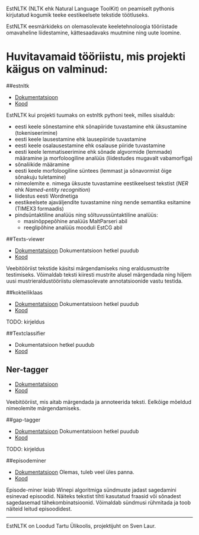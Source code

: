 
EstNLTK (NLTK ehk Natural Language ToolKit) on peamiselt pythonis kirjutatud kogumik teeke eestikeelsete tekstide töötluseks.

EstNLTK eesmärkideks on olemasolevate keeletehnoloogia tööriistade omavaheline liidestamine, kättesaadavaks muutmine ning uute loomine.


# Huvitavamaid tööriistu, mis projekti käigus on valminud:
 
##estnltk

* [Dokumentatsioon](http://estnltk.github.io/estnltk)
* [Kood](http://github.com/estnltk/estnltk)

EstNLTK kui projekti tuumaks on estnltk pythoni teek, milles sisaldub:

* eesti keele sõnestamine ehk sõnapiiride tuvastamine ehk üksustamine (tokeniseerimine)
* eesti keele lausestamine ehk lausepiiride tuvastamine
* eesti keele osalausestamine ehk osalause piiride tuvastamine
* eesti keele lemmatiseerimine ehk sõnade algvormide (lemmade) määramine ja morfoloogiline analüüs (liidestudes mugavalt vabamorfiga)
* sõnaliikide määramine
* eesti keele morfoloogiline süntees (lemmast ja sõnavormist õige sõnakuju tuletamine)
* nimeolemite e. nimega üksuste tuvastamine eestikeelsest tekstist (*NER* ehk *Named-entity recognition*)
* liidestus eesti Wordnetiga
* eestikeelsete ajaväljendite tuvastamine ning nende semantika esitamine (TIMEX3 formaadis)
* pindsüntaktiline analüüs ning sõltuvussüntaktiline analüüs:
	* masinõppepõhine analüüs MaltParseri abil
	* reeglipõhine analüüs mooduli EstCG abil

##Texts-viewer

* [Dokumentatsioon](TODO) Dokumentatsioon hetkel puudub
* [Kood](https://github.com/estnltk/texts-viewer)

Veebitööriist tekstide käsitsi märgendamiseks ning eraldusmustrite testimiseks. 
Võimaldab teksti kiiresti mustrite alusel märgendada ning hiljem uusi mustrieraldustööriistu olemasolevate annotatsioonide vastu testida.

##kokteiliklaas

* [Dokumentatsioon](TODO) Dokumentatsioon hetkel puudub
* [Kood](https://github.com/estnltk/visualisations/tree/master/chi_square)

TODO: kirjeldus

##Textclassifier

* Dokumentatsioon hetkel puudub
* [Kood](https://github.com/estnltk/textclassifier)

## Ner-tagger

* [Dokumentatsioon](https://github.com/estnltk/ner-tagger/blob/master/README.md)
* [Kood](https://github.com/estnltk/ner-tagger)

Veebitööriist, mis aitab märgendada ja annoteerida teksti. Eelkõige mõeldud nimeolemite märgendamiseks.


##gap-tagger

* [Dokumentatsioon](TODO) Dokumentatsioon hetkel puudub
* [Kood](https://github.com/estnltk/gap-tagger)

TODO: kirjeldus

##episodeminer

* [Dokumentatsioon](TODO) Olemas, tuleb veel üles panna.
* [Kood](https://github.com/estnltk/episode-miner)


Episode-miner leiab Winepi algoritmiga sündmuste jadast sagedamini esinevad episoodid. Näiteks tekstist tihti kasutatud fraasid või sõnadest sagedasemad tähekombinatsioonid. Võimaldab sündmusi rühmitada ja toob näiteid leitud episoodidest.

--------- 

EstNLTK on Loodud Tartu Ülikoolis, projektijuht on Sven Laur.
